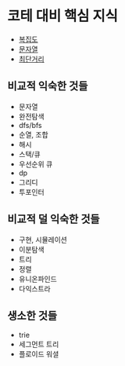 # 코테 대비 핵심 지식
- [복집도](./complexity/complexity.md)
- [문자열](./string/string.md)
- [최단거리](./shortestpath/shortestpath.md)

## 비교적 익숙한 것들
- 문자열
- 완전탐색
- dfs/bfs
- 순열, 조합
- 해시
- 스택/큐
- 우선순위 큐
- dp
- 그리디
- 투포인터

## 비교적 덜 익숙한 것들
- 구현, 시뮬레이션
- 이분탐색
- 트리
- 정렬
- 유니온파인드
- 다익스트라

## 생소한 것들
- trie
- 세그먼트 트리
- 플로이드 워셜